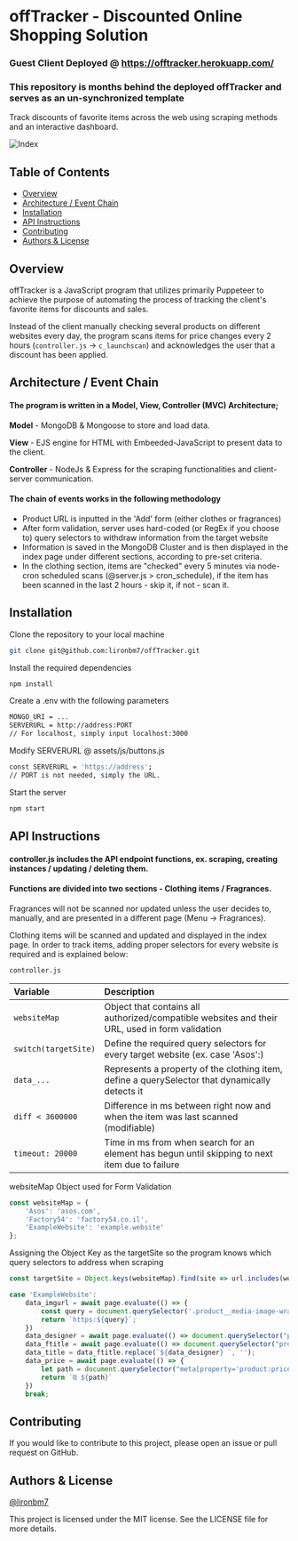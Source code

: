 
# offTracker - Discounted Online Shopping Solution
### Guest Client Deployed @ https://offtracker.herokuapp.com/
### This repository is months behind the deployed offTracker and serves as an un-synchronized template

Track discounts of favorite items across the web using scraping methods and an interactive dashboard.


![Index](https://i.imgur.com/dwxe7J4.png)

## Table of Contents

- [Overview](#overview)
- [Architecture / Event Chain](#architecture--event-chain)
- [Installation](#installation)
- [API Instructions](#api-instructions)
- [Contributing](#contributing)
- [Authors & License](#authors--license)

## Overview

offTracker is a JavaScript program that utilizes primarily Puppeteer to achieve the purpose of automating the process of tracking the client's favorite items for discounts and sales. 

Instead of the client manually checking several products on different websites every day, the program scans items for price changes every 2 hours (`controller.js` -> `c_launchscan`) and acknowledges the user that a discount has been applied.

## Architecture / Event Chain

#### The program is written in a Model, View, Controller (**MVC**) Architecture;

**Model** - MongoDB & Mongoose to store and load data.

**View** - EJS engine for HTML with Embeeded-JavaScript to present data to the client.

**Controller** - NodeJs & Express for the scraping functionalities and client-server communication.

#### The chain of events works in the following methodology
* Product URL is inputted in the 'Add' form (either clothes or fragrances)
* After form validation, server uses hard-coded (or RegEx if you choose to) query selectors to withdraw information from the target website
* Information is saved in the MongoDB Cluster and is then displayed in the index page under different sections, according to pre-set criteria.
* In the clothing section, items are "checked" every 5 minutes via node-cron scheduled scans (@server.js > cron_schedule), if the item has been scanned in the last 2 hours - skip it, if not - scan it.

## Installation

Clone the repository to your local machine

```bash
git clone git@github.com:lironbm7/offTracker.git
```
Install the required dependencies
```bash
npm install 
```

Create a .env with the following parameters
```bash
MONGO_URI = ...
SERVERURL = http://address:PORT
// For localhost, simply input localhost:3000
```

Modify SERVERURL @ assets/js/buttons.js
```bash
const SERVERURL = 'https://address';
// PORT is not needed, simply the URL.
```

Start the server
```bash
npm start
```


## API Instructions

#### controller.js includes the API endpoint functions, ex. scraping, creating instances / updating / deleting them.
#### Functions are divided into two sections - Clothing items / Fragrances. 

Fragrances will not be scanned nor updated unless the user decides to, manually, and are presented in a different page (Menu -> Fragrances).

Clothing items will be scanned and updated and displayed in the index page. In order to track items, adding proper selectors for every website is required and is explained below:

`controller.js`

|  Variable | Description                |
| :-------- | :---------------- |
| `websiteMap` | Object that contains all authorized/compatible websites and their URL, used in form validation |
| `switch(targetSite)` | Define the required query selectors for every target website (ex. case 'Asos':) |
| `data_...` | Represents a property of the clothing item, define a querySelector that dynamically detects it |
| `diff < 3600000` | Difference in ms between right now and when the item was last scanned (modifiable) |
| `timeout: 20000` | Time in ms from when search for an element has begun until skipping to next item due to failure


websiteMap Object used for Form Validation
```javascript
const websiteMap = {
    'Asos': 'asos.com',
    'Factory54': 'factory54.co.il',
    'ExampleWebsite': 'example.website'
};
```

Assigning the Object Key as the targetSite so the program knows which query selectors to address when scraping
```javascript
const targetSite = Object.keys(websiteMap).find(site => url.includes(websiteMap[site]));
```

```javascript
case 'ExampleWebsite':
    data_imgurl = await page.evaluate(() => {
        const query = document.querySelector('.product__media-image-wrapper > img').getAttribute('src');
        return `https:${query}`;
    })
    data_designer = await page.evaluate(() => document.querySelector("product-meta > h2 > a").textContent);
    data_ftitle = await page.evaluate(() => document.querySelector("product-meta > h1").textContent);
    data_title = data_ftitle.replace(`${data_designer} `, '');
    data_price = await page.evaluate(() => {
        let path = document.querySelector("meta[property='product:price:amount']").getAttribute("content");
        return `₪ ${path}`
    })
    break;
```

## Contributing

If you would like to contribute to this project, please open an issue or pull request on GitHub.


## Authors & License

[@lironbm7](https://github.com/lironbm7)

This project is licensed under the MIT license. See the LICENSE file for more details.




